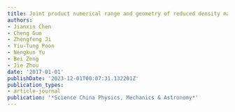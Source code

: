 ```yaml
---
title: Joint product numerical range and geometry of reduced density matrices
authors:
- Jianxin Chen
- Cheng Guo
- Zhengfeng Ji
- Yiu-Tung Poon
- Nengkun Yu
- Bei Zeng
- Jie Zhou
date: '2017-01-01'
publishDate: '2023-12-01T00:07:31.132201Z'
publication_types:
- article-journal
publication: '*Science China Physics, Mechanics & Astronomy*'
---
```

